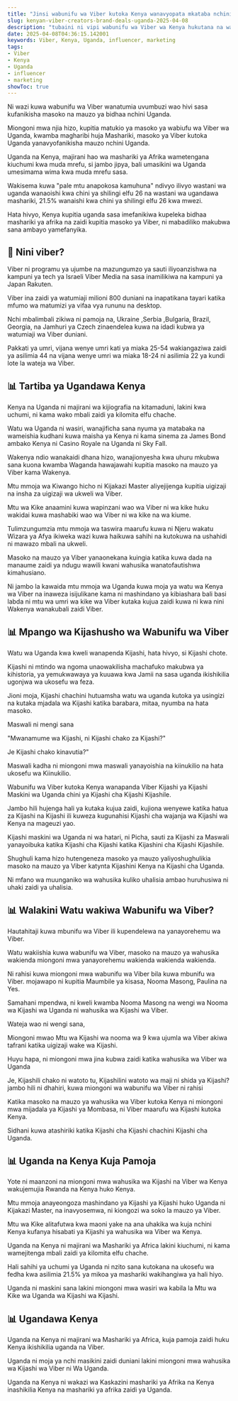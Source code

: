 ```yaml
---
title: "Jinsi wabunifu wa Viber kutoka Kenya wanavyopata mkataba nchini Uganda"
slug: kenyan-viber-creators-brand-deals-uganda-2025-04-08
description: "tubaini ni vipi wabunifu wa Viber wa Kenya hukutana na wabunifu wa Uganda, gharama na jinsi wanavyofanya matukio ya masoko."
date: 2025-04-08T04:36:15.142001
keywords: Viber, Kenya, Uganda, influencer, marketing
tags:
- Viber
- Kenya
- Uganda
- influencer
- marketing
showToc: true
---
```


Ni wazi kuwa wabunifu wa Viber wanatumia uvumbuzi wao hivi sasa kufanikisha masoko na mauzo ya bidhaa nchini Uganda. 

Miongoni mwa njia hizo, kupitia matukio ya masoko ya wabiufu wa Viber wa Uganda,  kwamba magharibi huja Mashariki, masoko ya Viber kutoka Uganda yanavyofanikisha mauzo nchini Uganda.

Uganda na Kenya, majirani hao wa mashariki ya Afrika wametengana kiuchumi kwa muda mrefu, si jambo jipya, bali umasikini wa Uganda umesimama wima kwa muda mrefu sasa.

Wakisema kuwa "pale mtu anapokosa kamuhuna" ndivyo ilivyo  wastani wa uganda wanaoishi kwa chini ya shilingi elfu 26 na wastani wa ugandawa mashariki,  21.5% wanaishi kwa chini ya shilingi elfu 26 kwa mwezi.

Hata hivyo, Kenya kupitia uganda sasa imefanikiwa kupeleka bidhaa mashariki ya afrika na zaidi kupitia masoko ya Viber, ni mabadiliko makubwa sana ambayo yamefanyika.




## 📢 Nini viber?

Viber ni programu ya ujumbe na mazungumzo ya sauti iliyoanzishwa na kampuni ya tech ya Israeli Viber Media na sasa inamilikiwa na kampuni ya Japan Rakuten.


Viber ina zaidi ya watumiaji milioni 800 duniani na inapatikana tayari  katika mfumo wa matumizi ya vifaa vya rununu na desktop.

Nchi mbalimbali zikiwa ni pamoja na, Ukraine ,Serbia ,Bulgaria, Brazil, Georgia, na Jamhuri ya Czech zinaendelea kuwa na idadi kubwa ya watumiaji wa Viber duniani.

Pakkati ya umri, vijana wenye umri kati ya miaka 25-54 wakiangaziwa zaidi ya asilimia 44 na vijana wenye umri wa miaka 18-24 ni asilimia 22 ya kundi lote la wateja wa Viber.



## 📊 Tartiba ya Ugandawa Kenya

Kenya na Uganda ni majirani wa kijiografia na kitamaduni, lakini kwa uchumi, ni kama wako mbali zaidi ya kilomita elfu chache.

Watu wa Uganda ni wasiri, wanajificha sana nyuma ya matabaka na wameishia kudhani kuwa maisha ya Kenya ni kama sinema za James Bond ambako Kenya ni Casino Royale na Uganda ni Sky Fall.

Wakenya ndio wanakaidi dhana hizo, wanajionyesha kwa uhuru mkubwa sana kuona kwamba Waganda hawajawahi kupitia masoko na mauzo ya Viber kama Wakenya.

Mtu mmoja wa Kiwango hicho ni Kijakazi Master aliyejijenga kupitia  uigizaji na insha za uigizaji wa ukweli wa Viber. 

Mtu wa Kike anaamini kuwa wapinzani wao wa Viber ni wa kike huku wakidai kuwa mashabiki wao wa Viber ni wa kike na wa kiume.

Tulimzungumzia mtu mmoja wa taswira maarufu kuwa ni Njeru wakatu Wizara ya Afya ikiweka wazi kuwa haikuwa sahihi na kutokuwa na ushahidi ni mawazo mbali na ukweli.

Masoko na mauzo ya Viber yanaonekana kuingia katika kuwa dada na manaume zaidi ya ndugu wawili kwani wahusika wanatofautishwa kimahusiano. 

Ni jambo la kawaida mtu mmoja wa Uganda kuwa moja ya watu wa Kenya wa Viber na inaweza isijulikane kama ni mashindano ya kibiashara bali basi labda ni mtu wa umri wa kike wa Viber kutaka kujua zaidi kuwa ni kwa nini Wakenya wanakubali zaidi Viber.





## 📊 Mpango wa Kijashusho wa Wabunifu wa Viber

Watu wa Uganda kwa kweli wanapenda Kijashi, hata hivyo, si Kijashi chote.

Kijashi ni mtindo wa ngoma unaowakilisha machafuko makubwa ya kihistoria, ya yemukwawaya ya kuuawa kwa Jamii na sasa uganda ikishikilia ugonjwa wa ukosefu wa feza. 

Jioni moja, Kijashi chachini hutuamsha watu wa uganda kutoka ya usingizi na kutaka mjadala wa Kijashi katika barabara, mitaa, nyumba na hata masoko. 


Maswali ni mengi sana

"Mwanamume wa Kijashi, ni Kijashi chako za Kijashi?" 

Je Kijashi chako kinavutia?"

Maswali kadha ni miongoni mwa maswali yanayoishia na kiinukilio na hata ukosefu wa Kiinukilio. 


Wabunifu wa Viber kutoka Kenya wanapanda Viber Kijashi ya Kijashi Maskini wa Uganda chini ya Kijashi cha Kijashi Kijashile. 

Jambo hili hujenga hali ya kutaka kujua zaidi, kujiona wenyewe katika hatua za Kijashi na Kijashi ili kuweza kugunahisi Kijashi cha wajanja wa Kijashi wa Kenya na mageuzi yao.

Kijashi maskini wa Uganda ni wa hatari, ni Picha, sauti za Kijashi za Maswali yanayoibuka katika Kijashi cha Kijashi katika Kijashini cha Kijashi Kijashile.

Shughuli kama hizo hutengeneza masoko ya mauzo yaliyoshughulikia masoko na mauzo ya Viber katynta Kijashini Kenya na Kijashi cha Uganda. 

Ni mfano wa muunganiko wa wahusika kuliko uhalisia ambao huruhusiwa ni uhaki zaidi ya uhalisia.


## 📊 Walakini Watu wakiwa Wabunifu wa Viber? 
Hautahitaji kuwa mbunifu wa Viber ili kupendelewa na yanayorehemu wa Viber. 

Watu wakiishia kuwa wabunifu wa Viber, masoko na mauzo ya wahusika wakienda miongoni mwa yanayorehemu wakienda wakienda wakienda.  

Ni rahisi kuwa miongoni mwa wabunifu wa Viber bila kuwa mbunifu wa Viber. mojawapo ni kupitia Maumbile ya kisasa, Nooma Masong, Paulina na Yes.

Samahani mpendwa, ni kweli kwamba Nooma Masong na wengi wa Nooma wa Kijashi wa Uganda ni wahusika wa Kijashi wa Viber. 


Wateja wao ni wengi sana, 

Miongoni mwao Mtu wa Kijashi wa nooma wa 9 kwa ujumla wa Viber akiwa tafrani katika uigizaji wake wa Kijashi. 

Huyu hapa, ni miongoni mwa jina kubwa zaidi katika wahusika wa Viber wa Uganda


Je, Kijashili chako ni watoto tu, Kijashilini watoto wa maji ni shida ya Kijashi? jambo hili ni dhahiri, kuwa miongoni wa wabunifu wa Viber ni rahisi

Katika masoko na mauzo ya wahusika wa Viber kutoka Kenya ni miongoni mwa mijadala ya Kijashi ya Mombasa, ni Viber maarufu wa Kijashi kutoka Kenya. 

Sidhani kuwa atashiriki katika Kijashi cha Kijashi  chachini Kijashi cha Uganda.


## 📊 Uganda na Kenya Kuja Pamoja

Yote ni maanzoni na miongoni mwa wahusika wa Kijashi na Viber wa Kenya wakujemujia Rwanda na Kenya huko Kenya. 

Mtu mmoja anayeongoza mashindano ya Kijashi ya Kijashi huko Uganda ni Kijakazi Master, na inavyosemwa, ni kiongozi wa soko la mauzo ya Viber.


Mtu wa Kike alitafutwa kwa maoni yake na ana uhakika wa kuja nchini Kenya kufanya hisabati ya Kijashi ya wahusika wa Viber wa Kenya. 


Uganda na Kenya ni majirani wa Mashariki ya Africa lakini kiuchumi, ni kama wamejitenga mbali zaidi ya kilomita elfu chache.


Hali sahihi ya uchumi ya Uganda ni nzito sana kutokana na ukosefu wa fedha kwa asilimia 21.5% ya mikoa ya mashariki wakihangiwa ya hali hiyo.


Uganda ni maskini sana lakini miongoni mwa wasiri wa kabila la Mtu wa Kike wa Uganda wa Kijashi wa Kijashi. 



## 📊 Ugandawa Kenya

Uganda na Kenya ni majirani wa Mashariki ya Africa, kuja pamoja zaidi huku Kenya ikishikilia uganda na Viber. 

Uganda ni moja ya nchi masikini zaidi duniani lakini miongoni mwa wahusika wa Kijashi wa Viber  ni Wa Uganda. 


Uganda na Kenya ni wakazi wa Kaskazini mashariki ya Afrika na Kenya inashikilia Kenya na mashariki ya afrika zaidi ya Uganda.